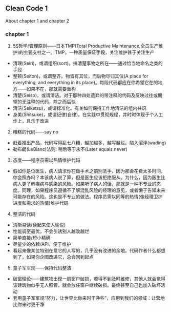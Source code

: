 ## Clean Code 1
About chapter 1 and chapter 2

### chapter 1
1. 5S哲学/管理原则——日本TMP(Total Productive Maintenance,全员生产维护)的主要支柱之一。TMP，一种质量保证手段，关注维护甚于关注生产
+ 清理(Seiri)，或谓组织(sort)。搞清楚事物之所在——通过恰当地命名之类的手段
+ 整顿(Seiton)，或谓整齐。物皆有其位，而后物尽归其位(A place for everything, and everything in its place)。每段代码都应在你希望它在的地方——如果不在，那就需要重构
+ 清楚(Seiso)，或谓清洁。对于那种四处遗弃的带注释的代码及反映过往或期望的无注释的代码，除之而后快
+ 清洁(Seiketsu)，或谓标准化。有关如何保持工作地清洁的组内共识
+ 身美(Shitsuke)，或谓纪律(自律)。在实践中贯彻规程，并时时体现于个人工作上，且乐于改进

2. 糟糕的代码——say no
+ 赶着推出产品，代码写得乱七八糟，越加越多，越写越烂。陷入沼泽(wading)
+ 勒布朗(LeBlanc)法则: 稍后等于永不(Later equals never)

3. 态度——程序员需以热情维护代码
+ 假如你是位医生，病人请求你在做手术之前别洗手，因为那会花费太多时间，你会照办吗？本该病人说了算，但是医生应该拒绝服从。为什么，因为医生比病人更了解疾病与感染的风险。如果听了病人的话，那就是一种不专业的态度。同理，如果程序员遵循不了解混乱风险的经理的意见，或者懒于告知未来可能存在的风险。这也是不专业的做法。程序员需以同等的热情(像经理卫护进度和需求的热情)维护代码
 
4. 整洁的代码
+ 清晰易读(读起来使人愉悦)
+ 性能调至最优，不会引诱别人越改越烂
+ 简单直接/短小精确
+ 尽量少的依赖/API，便于维护
+ 看起来像某位特别在意它的人写的，几乎没有改进的余地。代码作者什么都想到了，如果你企图改进它，总会回到起点


5. 童子军军规——保持代码整洁
+ 破窗理论——建筑物出现一扇窗户破损，若得不到及时维修，其他人就会觉得该建筑物似乎无人照管，就会放任窗户继续破损。最终甚至自己也加入破坏活动
+ 套用童子军军规“努力，让世界比你来时干净些”，应用到我们的领域：让营地比你来时更干净


